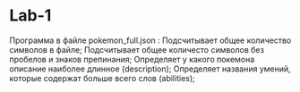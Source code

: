 # Lab-1
Программа в файле pokemon_full.json :
Подсчитывает общее количество символов в файле;
Подсчитывает общее количесто символов без пробелов и знаков препинания;
Определяет у какого покемона описание наиболее длинное (description);
Определяет названия умений, которые содержат больше всего слов (abilities);
